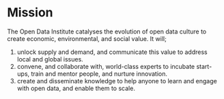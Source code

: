 # Mission

The Open Data Institute catalyses the evolution of open data culture to create economic, environmental, and social value. It will;

1. unlock supply and demand, and communicate this value to address local and global issues.
1. convene, and collaborate with, world-class experts to incubate start-ups, train and mentor people, and nurture innovation.
1. create and disseminate knowledge to help anyone to learn and engage with open data, and enable them to scale.

